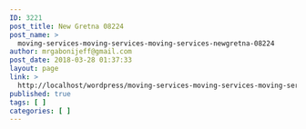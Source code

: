 ```yaml
---
ID: 3221
post_title: New Gretna 08224
post_name: >
  moving-services-moving-services-moving-services-newgretna-08224
author: mrgabonijeff@gmail.com
post_date: 2018-03-28 01:37:33
layout: page
link: >
  http://localhost/wordpress/moving-services-moving-services-moving-services-newgretna-08224/
published: true
tags: [ ]
categories: [ ]
---
```

